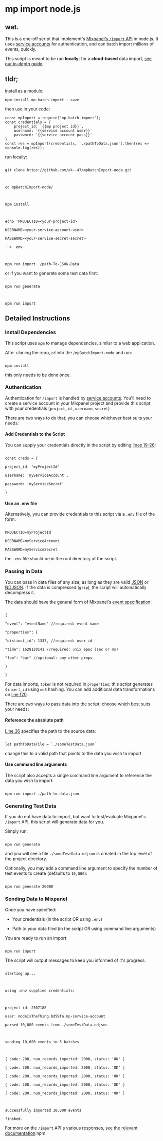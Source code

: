 
# mp import node.js

  

## wat.

  

This is a one-off script that implement's [Mixpanel's `/import` API](https://developer.mixpanel.com/reference/events#import-events) in node.js. It uses [service accounts](https://developer.mixpanel.com/reference/authentication#service-accounts) for authentication, and can batch import millions of events, quickly.

  

This script is meant to be run **locally**; for a **cloud-based** data import, [see our in-depth guide](https://developer.mixpanel.com/docs/cloud-ingestion).

  

## tldr;

install as a module:

```
npm install mp-batch-import --save
```
then use in your code:
```
const mpImport = require('mp-batch-import');
const credentials = {
	project_id: `{{mp project id}}`,
	username: `{{service account user}}`
	password: `{{service account pass}}`
}
const res = mpImport(credentials, `./pathToData.json`).then(res => console.log(res));
```

run locally:
```

git clone https://github.com/ak--47/mpBatchImport-node.git

  

cd mpBatchImport-node/

  

npm install

  

echo 'PROJECTID=<your-project-id>

USERNAME=<your-service-account-user>

PASSWORD=<your-service-secret-secret>

' > .env

  

npm run import ./path-To-JSON-Data

```

  

or if you want to generate some test data first:

  

```

npm run generate

  

npm run import

```

  

## Detailed Instructions

  

### Install Dependencies

  

This script uses `npm` to manage dependencies, similar to a web application.

  

After cloning the repo, `cd` into the `/mpBatchImport-node` and run:

  

```

npm install

```

  

this only needs to be done once.

  

### Authentication

  

Authentication for `/import` is handled by [service accounts](https://developer.mixpanel.com/reference/authentication#service-accounts). You'll need to create a service account in your Mixpanel project and provide this script with your credentials (`project_id` , `username`, `secret`)

  

There are two ways to do that; you can choose whichever best suits your needs:

  

#### Add Credentials to the Script

You can supply your credentials directly in the script by editing [lines 19-26](https://github.com/ak--47/mpBatchImport-node/blob/main/index.js#L19-L26):

  

```

const creds = {

project_id: 'myProjectId'

username: 'myServiceAccount',

password: 'myServiceSecret'

}

```

  
  

#### Use an .env file

  

Alternatively, you can provide credentials to this script via a `.env` file of the form:

  

```

PROJECTID=myProjectId

USERNAME=myServiceAccount

PASSWORD=myServiceSecret

```

the `.env` file should be in the root directory of the script.

  

### Passing In Data

  

You can pass in data files of any size, as long as they are valid [JSON](https://jsonlint.com/) or [NDJSON](http://ndjson.org/). If the data is compressed (`gzip`), the script will automatically decompress it.

  

The data should have the general form of Mixpanel's [event specification](https://developer.mixpanel.com/reference/events#track-event):

  

```

{

"event": "eventName" //required: event name

"properties": {

"distinct_id": 1337, //required: user id

"time": 1629120141 //required: unix epoc (sec or ms)

"foo": "bar" //optional: any other props

}

}

```

  

For data imports, `token` is not required in `properties`; this script generates `$insert_id` using `md5` hashing. You can add additional data transformations on [line 120](https://github.com/ak--47/mpBatchImport-node/blob/main/index.js#L120-L122).

  

There are two ways to pass data into the script; choose which best suits your needs:

  

#### Reference the absolute path

  

[Line 36](https://github.com/ak--47/mpBatchImport-node/blob/main/index.js#L36) specifies the path to the source data:

  

```

let pathToDataFile = `./someTestData.json`

```

  

change this to a valid path that points to the data you wish to import

  

#### Use command line arguments

  

The script also accepts a single command line argument to reference the data you wish to import:

  

```

npm run import ./path-to-data.json

```

  

### Generating Test Data

  

If you do not have data to import, but want to test/evaluate Mixpanel's `/import` API, this script will generate data for you.

  

Simply run:

```

npm run generate

```

  

and you will see a file `./someTestData.ndjson` is created in the top level of the project directory.

  

Optionally, you may add a command line argument to specify the number of test events to create (defaults to `10,000`):

  

```

npm run generate 20000

```

  

### Sending Data to Mixpanel

  

Once you have specified:

  

- Your credentials (in the script OR using `.env`)

- Path to your data filed (in the script OR using command line arguments)

  

You are ready to run an import:

  

```

npm run import

```

  

The script will output messages to keep you informed of it's progress:

  

```

starting up...

  

using .env supplied credentials:

  

project id: 2507188

user: nodeIsTheThing.bd59fa.mp-service-account

parsed 10,000 events from ./someTestData.ndjson

  

sending 10,000 events in 5 batches

  

{ code: 200, num_records_imported: 2000, status: 'OK' }

{ code: 200, num_records_imported: 2000, status: 'OK' }

{ code: 200, num_records_imported: 2000, status: 'OK' }

{ code: 200, num_records_imported: 2000, status: 'OK' }

{ code: 200, num_records_imported: 2000, status: 'OK' }

  

successfully imported 10,000 events

finshed.

```

  

For more on the `/import` API's various responses, [see the relevant documentation](https://developer.mixpanel.com/reference/events#import-events).npm
